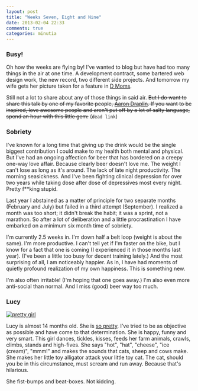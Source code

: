 ```yaml
---
layout: post
title: "Weeks Seven, Eight and Nine"
date: 2013-02-04 22:33
comments: true
categories: minutia
---
```


### Busy!

Oh how the weeks are flying by! I've wanted to blog but have had too many things in the air at one time. A development contract, some bartered web design work, the new record, two different side projects. And tomorrow my wife gets her picture taken for a feature in [D Moms](http://moms.dmagazine.com/category/moms-we-love/).

Still not a lot to share about any of those things in said air. ~~But I do want to share this talk by one of my favorite people, [Aaron Draplin](http://draplin.com/). If you want to be inspired, love awesome people and aren't put off by a lot of salty language, spend an hour with this little gem:~~ (`dead link`)

### Sobriety

I've known for a long time that giving up the drink would be the single biggest contribution I could make to my health both mental and physical. But I've had an ongoing affection for beer that has bordered on a creepy one-way love affair. Because clearly beer doesn't love me. The weight I can't lose as long as it's around. The lack of late night productivity. The morning seasickness. And I've been fighting clinical depression for over two years while taking dose after dose of depressives most every night. Pretty f**king stupid.

Last year I abstained as a matter of principle for two separate months (February and July) but failed in a third attempt (September). I realized a month was too short; it didn't break the habit; it was a sprint, not a marathon. So after a lot of deliberation and a little procrastination I have embarked on a minimum six month time of sobriety. 

I'm currently 2.5 weeks in. I'm down half a belt loop (weight is about the same). I'm more productive. I can't tell yet if I'm faster on the bike, but I know for a fact that one is coming (I experienced it in those months last year). (I've been a little too busy for decent training lately.) And the most surprising of all, I am noticeably happier. As in, I have had moments of quietly profound realization of my own happiness. This is something new.

I'm also often irritable! (I'm hoping that one goes away.) I'm also even more anti-social than normal. And I miss (good) beer way too much.

### Lucy

[![pretty girl](http://farm9.staticflickr.com/8473/8446727514_0373935181_c.jpg)](http://www.flickr.com/photos/carissabyers/8446727514/in/set-72157632692742418/)

Lucy is almost 14 months old. She is [so pretty](http://www.flickr.com/photos/carissabyers/8446729838/in/set-72157632692742418/). I've tried to be as objective as possible and have come to that determination. She is happy, funny and very smart. This girl dances, tickles, kisses, feeds her farm animals, crawls, climbs, stands and high-fives. She says "hot", "hat", "cheese", "ice (cream)", "mmm!" and makes the sounds that cats, sheep and cows make. She makes her little toy alligator attack your little toy cat. The cat, should you be in this circumstance, must scream and run away. Because that's hilarious. 

She fist-bumps and beat-boxes. Not kidding.
